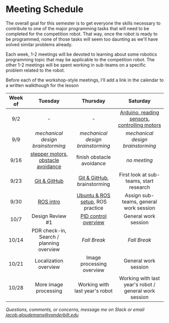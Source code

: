 # Meeting Schedule

The overall goal for this semester is to get everyone the skills necessary to contribute to one of the major programming tasks that will need to be completed for the competition robot. That way, once the robot is ready to be programmed, none of those tasks will seem too daunting as we'll have solved similar problems already.

Each week, 1-2 meetings will be devoted to learning about some robotics programming topic that may be applicable to the competition robot. The other 1-2 meetings will be spent working in sub-teams on a specific problem related to the robot. 

Before each of the workshop-style meetings, I'll add a link in the calendar to a written walkthough for the lesson

| Week of | Tuesday | Thursday | Saturday | 
|:-------:|:-------:|:--------:|:--------:|
|9/2      | -                          | -              | [Arduino, reading sensors, controlling motors](lessons/arduino_sensors_motors.md)|
|9/9      | *mechanical design brainstorming*          | *mechanical design brainstorming*        | *mechanical design brainstorming* | 
|9/16     |[stepper motors, obstacle avoidance](lessons/steppers_obstacle_avoidance.md) | finish obstacle avoidance     | *no meeting*  | 
|9/23     | [Git & GitHub](lessons/git_github.md)   | [Git & GitHub](lessons/git_github.md), brainstorming    | First look at sub-teams, start research | 
|9/30     | [ROS intro](lessons/ROS_introduction.md)         | [Ubuntu & ROS setup](lessons/Ubuntu_ROS_setup.md), ROS practice  | Assign sub-teams, general work session     | 
|10/7     | Design Review #1  | [PID control overview](lessons/PID_Controllers.md)     | General work session | 
|10/14    | PDR check-in, Search / planning overview       | *Fall Break*      | *Fall Break*   |
|10/21    | Localization overview | Image processing overview | General work session |
|10/28    | More image processing |   Working with last year's robot  | Working with last year's robot / general work session | 




*Questions, comments, or concerns, message me on Slack or email jacob.gloudemans@vanderbilt.edu*
